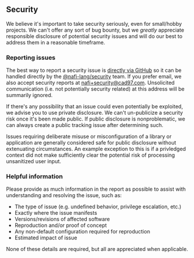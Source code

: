 ## Security

We believe it's important to take security seriously, even for small/hobby projects. We can't offer any sort of bug bounty, but we _greatly_ appreciate responsible disclosure of potential security issues and will do our best to address them in a reasonable timeframe.

### Reporting issues

The best way to report a security issue is [directly via GitHub](https://docs.github.com/en/code-security/security-advisories/guidance-on-reporting-and-writing-information-about-vulnerabilities/privately-reporting-a-security-vulnerability) so it can be handled directly by the [@nafi-lang/security](https://github.com/orgs/nafi-lang/teams/security) team. If you prefer email, we also accept security reports at nafi+security@cad97.com. Unsolicited communication (i.e. not potentially security related) at this address will be summarily ignored.

If there's any possibility that an issue could even potentially be exploited, we advise you to use private disclosure. We can't un-publicize a security risk once it's been made public. If public disclosure is nonproblematic, we can always create a public tracking issue after determining such.

Issues requiring deliberate misuse or misconfiguration of a library or application are generally considered safe for public disclosure without extenuating circumstances. An example exception to this is if a privledged context did not make sufficiently clear the potential risk of processing unsanitized user input.

### Helpful information

Please provide as much information in the report as possible to assist with understanding and resolving the issue, such as:

- The type of issue (e.g. undefined behavior, privilege escalation, etc.)
- Exactly where the issue manifests
- Versions/revisions of affected software
- Reproduction and/or proof of concept
- Any non-default configuration required for reproduction
- Estimated impact of issue

None of these details are required, but all are appreciated when applicable.

